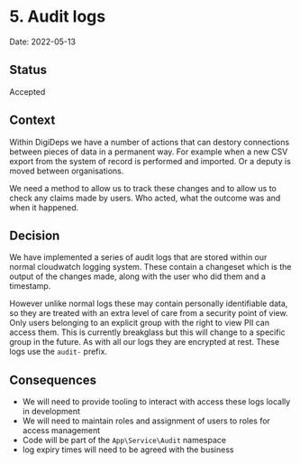 # 5. Audit logs

Date: 2022-05-13

## Status

Accepted

## Context

Within DigiDeps we have a number of actions that can destory connections between pieces of data in a permanent way. For example when a new CSV export from the system of record is performed and imported. Or a deputy is moved between organisations.

We need a method to allow us to track these changes and to allow us to check any claims made by users. Who acted, what the outcome was and when it happened.

## Decision

We have implemented a series of audit logs that are stored within our normal cloudwatch logging system. These contain a changeset which is the output of the changes made, along with the user who did them and a timestamp.

However unlike normal logs these may contain personally identifiable data, so they are treated with an extra level of care from a security point of view. Only users belonging to an explicit group with the right to view PII can access them. This is currently breakglass but this will change to a specific group in the future. As with all  our logs they are encrypted at rest. These logs use the ```audit-``` prefix.

## Consequences

- We will need to provide tooling to interact with access these logs locally in development
- We will need to maintain roles and assignment of users to roles for access management
- Code will be part of the ```App\Service\Audit``` namespace
- log expiry times will need to be agreed with the business